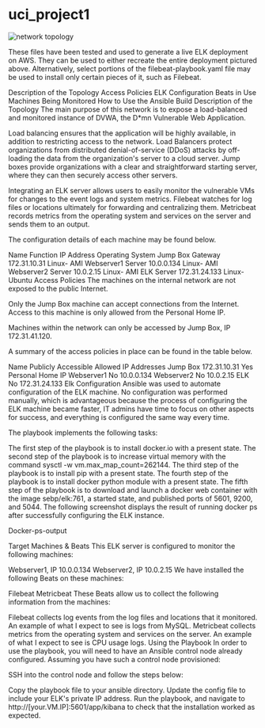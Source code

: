 # uci_project1
![network topology](https://user-images.githubusercontent.com/84607161/143983879-4ee45c00-efab-41b6-8b80-60e9c1d33dd8.png)


These files have been tested and used to generate a live ELK deployment on AWS. They can be used to either recreate the entire deployment pictured above. Alternatively, select portions of the filebeat-playbook.yaml file may be used to install only certain pieces of it, such as Filebeat.

Description of the Topology
Access Policies
ELK Configuration
Beats in Use
Machines Being Monitored
How to Use the Ansible Build
Description of the Topology
The main purpose of this network is to expose a load-balanced and monitored instance of DVWA, the D*mn Vulnerable Web Application.

Load balancing ensures that the application will be highly available, in addition to restricting access to the network. Load Balancers protect organizations from distributed denial-of-service (DDoS) attacks by off-loading the data from the organization's server to a cloud server. Jump boxes provide organizations with a clear and straightforward starting server, where they can then securely access other servers.

Integrating an ELK server allows users to easily monitor the vulnerable VMs for changes to the event logs and system metrics. Filebeat watches for log files or locations ultimately for forwarding and centralizing them. Metricbeat records metrics from the operating system and services on the server and sends them to an output.

The configuration details of each machine may be found below.

Name	Function	IP Address	Operating System
Jump Box	Gateway		172.31.10.31 Linux- AMI
Webserver1	Server	10.0.0.134	Linux- AMI
Webserver2	Server		10.0.2.15 Linux- AMI
ELK	Server	172.31.24.133	Linux- Ubuntu
Access Policies
The machines on the internal network are not exposed to the public Internet.

Only the Jump Box machine can accept connections from the Internet. Access to this machine is only allowed from the Personal Home IP.

Machines within the network can only be accessed by Jump Box, IP 172.31.41.120.

A summary of the access policies in place can be found in the table below.

Name	Publicly Accessible	Allowed IP Addresses
Jump Box	172.31.10.31 Yes	Personal Home IP
Webserver1	No	10.0.0.134
Webserver2	No	10.0.2.15
ELK	No	172.31.24.133
Elk Configuration
Ansible was used to automate configuration of the ELK machine. No configuration was performed manually, which is advantageous because the process of configuring the ELK machine became faster, IT admins have time to focus on other aspects for success, and everything is configured the same way every time.

The playbook implements the following tasks:

The first step of the playbook is to install docker.io with a present state.
The second step of the playbook is to increase virtual memory with the command sysctl -w vm.max_map_count=262144.
The third step of the playbook is to install pip with a present state.
The fourth step of the playbook is to install docker python module with a present state.
The fifth step of the playbook is to download and launch a docker web container with the image sebp/elk:761, a started state, and published ports of 5601, 9200, and 5044.
The following screenshot displays the result of running docker ps after successfully configuring the ELK instance.

Docker-ps-output

Target Machines & Beats
This ELK server is configured to monitor the following machines:

Webserver1, IP 10.0.0.134
Webserver2, IP 10.0.2.15
We have installed the following Beats on these machines:

Filebeat
Metricbeat
These Beats allow us to collect the following information from the machines:

Filebeat collects log events from the log files and locations that it monitored. An example of what I expect to see is logs from MySQL.
Metricbeat collects metrics from the operating system and services on the server. An example of what I expect to see is CPU usage logs.
Using the Playbook
In order to use the playbook, you will need to have an Ansible control node already configured. Assuming you have such a control node provisioned:

SSH into the control node and follow the steps below:

Copy the playbook file to your ansible directory.
Update the config file to include your ELK's private IP address.
Run the playbook, and navigate to http://[your.VM.IP]:5601/app/kibana to check that the installation worked as expected.
